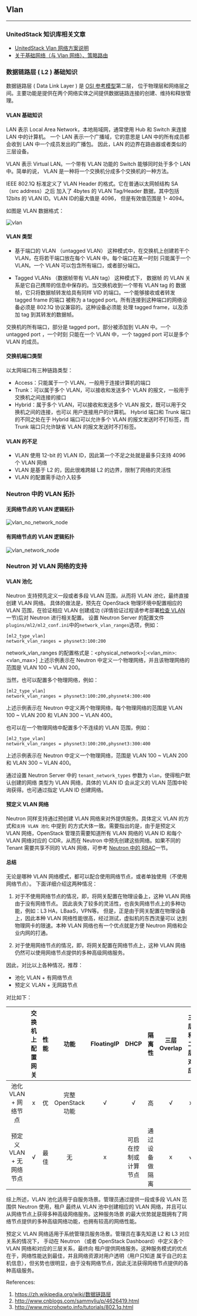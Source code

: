 ## Vlan

----

### UnitedStack 知识库相关文章

 - [UnitedStack Vlan 网络方案说明](https://confluence.ustack.com/download/attachments/3642944/UnitedStack%20Vlan%20%E7%BD%91%E7%BB%9C%E6%96%B9%E6%A1%88%E8%AF%B4%E6%98%8E.pdf?version=1&modificationDate=1448375766440&api=v2)
 - [关于基础网络（与 Vlan 网络）、策略路由](https://confluence.ustack.com/pages/viewpage.action?pageId=9642682)

### 数据链路层 ( L2 ) 基础知识

 数据链路层 ( Data Link Layer ) 是 [OSI 参考模型](https://zh.wikipedia.org/wiki/OSI%E6%A8%A1%E5%9E%8B)第二层，
位于物理层和网络层之间。主要功能是提供在两个网络实体之间提供数据链路连接的创建、维持和释放管理。 

#### VLAN 基础知识

 LAN 表示 Local Area Network，本地局域网，通常使用 Hub 和 Switch 来连接 LAN 中的计算机。
一个 LAN 表示一个广播域，它的意思是 LAN 中的所有成员都会收到 LAN 中一个成员发出的广播包。
因此，LAN 的边界在路由器或者类似的三层设备。

 VLAN 表示 Virtual LAN。一个带有 VLAN 功能的 Switch 能够同时处于多个 LAN 中。简单的说，
VLAN 是一种将一个交换机分成多个交换机的一种方法。

 IEEE 802.1Q 标准定义了 VLAN Header 的格式。它在普通以太网帧结构 SA （src address）之后
加入了 4bytes 的 VLAN Tag/Header 数据，其中包括 12bits 的 VLAN ID。VLAN ID的最大值是 4096，
但是有效值范围是 1- 4094。

 如图是 VLAN 数据格式：

 ![vlan][1]

#### VLAN 类型

 - 基于端口的 VLAN （untagged VLAN）
 这种模式中，在交换机上创建若干个 VLAN，在将若干端口放在每个 VLAN 中。每个端口在某一时刻
只能属于一个 VLAN。一个 VLAN 可以包含所有端口，或者部分端口。

 - Tagged VLANs （数据帧带有 VLAN tag）
这种模式下， 数据帧 的 VLAN 关系是它自己携带的信息中保存的。当交换机收到一个带有 VLAN tag
的 数据帧，它只将数据帧转发给具有同样 VID 的端口。一个能够接收或者转发 tagged frame 的端口
被称为 a tagged port。所有连接到这种端口的网络设备必须是 802.1Q 协议兼容的。这种设备必须能
处理 tagged frame，以及添加 tag 到其转发的数据帧。

 交换机的所有端口，部分是 tagged port，部分被添加到 VLAN 中。一个 untagged port ，一个时刻
只能在一个 VLAN 中，一个 tagged port 可以是多个 VLAN 的成员。

#### 交换机端口类型

 以太网端口有三种链路类型：

- Access：只能属于一个 VLAN，一般用于连接计算机的端口
- Trunk：可以属于多个 VLAN，可以接收和发送多个 VLAN 的报文，一般用于交换机之间连接的接口
- Hybrid：属于多个 VLAN，可以接收和发送多个 VLAN 报文，既可以用于交换机之间的连接，也可以
用户连接用户的计算机。 Hybrid 端口和 Trunk 端口的不同之处在于 Hybrid 端口可以允许多个 VLAN 
的报文发送时不打标签，而 Trunk 端口只允许缺省 VLAN 的报文发送时不打标签。


#### VLAN 的不足

- VLAN 使用 12-bit 的 VLAN ID，因此第一个不足之处就是最多只支持 4096 个 VLAN 网络
- VLAN 是基于 L2 的，因此很难跨越 L2 的边界，限制了网络的灵活性
- VLAN 的配置需手动介入较多


### Neutron 中的 VLAN 拓扑

#### 无网络节点的 VLAN 逻辑拓扑

![vlan_no_network_node][3]


#### 有网络节点的 VLAN 逻辑拓扑

![vlan_network_node][4]

### Neutron 对 VLAN 网络的支持

#### VLAN 池化

  Neutron 支持预先定义一段或者多段 VLAN 范围，从而将 VLAN *池化*，最终直接创建 VLAN 网络。
具体的做法是，预先在 OpenStack 物理环境中配置相应的 VLAN 范围，在验证相应 VLAN 创建成功
(详情验证过程请参考部署[检查 VLAN ](../performance/preface.md)一节)后对 Neutron 进行相关配置。
设置 Neutron Server 的配置文件`plugins/ml2/ml2_conf.ini`中的`network_vlan_ranges`选项，例如：

```
[ml2_type_vlan]
network_vlan_ranges = physnet3:100:200
```

network_vlan_ranges 的配置格式是：<physical_network>[:<vlan_min>:<vlan_max>] 
上述示例表示在 Neutron 中定义一个物理网络，并且该物理网络的范围是 VLAN 100 ~ VLAN 200。

当然，也可以配置多个物理网络，例如：

```
[ml2_type_vlan]
network_vlan_ranges = physnet3:100:200,physnet4:300:400
```
上述示例表示在 Neutron 中定义两个物理网络，每个物理网络的范围是 VLAN 100 ~ VLAN 200 和 VLAN 300 ~ VLAN 400。

也可以在一个物理网络中配置多个不连续的 VLAN 范围，例如：

```
[ml2_type_vlan]
network_vlan_ranges = physnet3:100:200,physnet3:300:400
```
上述示例表示在 Neutron 中定义一个物理网络，范围是 VLAN 100 ~ VLAN 200 和 VLAN 300 ~ VLAN 400。

通过设置 Neutron Server 中的 `tenant_network_types` 参数为 `vlan`，使得租户默认创建的网络
类型为 VLAN 网络，具体的 VLAN ID 会从定义的 VLAN 范围中轮询获得。也可通过指定 VLAN ID 创建网络。

#### 预定义 VLAN 网络
  
 Neutron 同样支持通过预创建 VLAN 网络来对外提供服务。具体定义 VLAN 的方式和`支持 VLAN 池化` 中提到
的方式大体一致。需要指出的是，由于是预定义 VLAN 网络，OpenStack 管理员需要知道所有 VLAN 网络的 VLAN ID
和每个 VLAN 网络对应的 CIDR，从而在 Neutron 中预先创建这些网络。如果不同的 Tenant 需要共享不同的 VLAN
网络，可参考 [Neutron 中的 RBAC](../funcs/rbac_networks.md)一节。


#### 总结

 无论是哪种 VLAN 网络模式，都可以配合使用网络节点，或者单独使用（不使用网络节点）。
下面详细介绍这两种情况：

1. 对于不使用网络节点的情况，即，将网关配置在物理设备上，这种 VLAN 网络由于没有网络节点。
因此丧失了较多的灵活性，也丧失网络节点上的多种功能，例如：L3 HA，LBaaS，VPN等。 
但是，正是由于网关配置在物理设备上，因此本种 VLAN 网络性能很高，经过测试，虚拟机的东西流量可以
达到物理网卡的限速。本种 VLAN 网络也有一个优点就是方便 Neutron 网络和企业内网的打通。
 
2. 对于使用网络节点的情况，即，将网关配置在网络节点上，这种 VLAN 网络
仍然可以使用网络节点提供的多种高级网络服务。


因此，对比以上各种情况，推荐：

- 池化 VLAN + 有网络节点
- 预定义 VLAN + 无网路节点

对比如下：

|  |交换机上配置网关|性能|功能|FloatingIP|DHCP|隔离性|三层 Overlap|三层和二层对应|
|:-:|:-:|:-:|:-:|:-:|:-:|:-:|:-:|:-:|
|池化 VLAN + 网络节点|x|优|完整 OpenStack 功能|√|√|高|√|x|
|预定义 VLAN + 无网络节点|√|最佳|无|x|可启在控制或计算节点|通过设备做隔离|x|√|

综上所述，VLAN 池化适用于自服务场景。管理员通过提供一段或多段 VLAN 范围供 Neutron 使用，租户
最终从 VLAN 池中创建相应的 VLAN 网络，并且可以从网络节点上获得多种高级网络服务。这种服务场景
的最大优势就是既拥有了网络节点提供的多种高级网络功能，也拥有较高的网络性能。

预定义 VLAN 网络适用于系统管理员服务场景。管理员在事先知道 L2 和 L3 对应关系的情况下，
手动在 Neutron （或者 OpenStack Dashboard）中定义各个 VLAN 网络和对应的三层关系，最终向
租户提供网络服务。这种服务模式的优点在于，网络性能达到最佳，并且网络资源对用户透明（用户只知道
属于自己的主机信息），但劣势也很明显，由于没有网络节点，因此无法获得网络节点提供的各种高级服务。



[1]: ../../images/architecture/vlan.png
[2]: ../../images/architecture/vlan_openstack.png
[3]: ../../images/architecture/vlan_no_network_node.png
[4]: ../../images/architecture/vlan_network_node.png




References:

1. https://zh.wikipedia.org/wiki/数据链路层
2. http://www.cnblogs.com/sammyliu/p/4626419.html
3. http://www.microhowto.info/tutorials/802.1q.html
